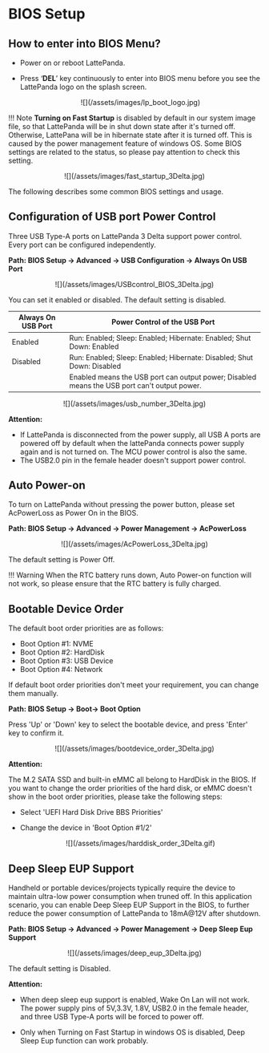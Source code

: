 # BIOS Setup

## How to enter into BIOS Menu?

* Power on or reboot LattePanda.

* Press ‘**DEL**’ key continuously to enter into BIOS menu before you see the LattePanda logo on the splash screen. 

    <center>![](/assets/images/lp_boot_logo.jpg)</center>



!!! Note
    **Turning on Fast Startup** is disabled by default in our system image file, so that LattePanda will be in shut down state after it's turned off. Otherwise, LattePana will be in hibernate state after it is turned off.  This is caused by the power management feature of windows OS. Some BIOS settings are related to the status, so please pay attention to check this setting.

<center>![](/assets/images/fast_startup_3Delta.jpg)</center>



The following describes some common BIOS settings and usage.

## Configuration of USB port Power Control

Three USB Type-A ports on LattePanda 3 Delta support power control. Every port can be configured independently.

**Path: BIOS Setup -> Advanced -> USB Configuration -> Always On USB Port**

  <center>![](/assets/images/USBcontrol_BIOS_3Delta.jpg)</center>

You can set it enabled or disabled. The default setting is disabled.

| Always On USB Port | Power Control of the USB Port                                |
| ------------------ | ------------------------------------------------------------ |
| Enabled            | Run: Enabled; Sleep: Enabled; Hibernate: Enabled; Shut Down: Enabled |
| Disabled           | Run: Enabled; Sleep: Enabled; Hibernate: Disabled; Shut Down: Disabled |
|                    | Enabled means the USB port can output power; Disabled means the USB port can't output power. |

  <center>![](/assets/images/usb_number_3Delta.jpg)</center>

**Attention:** 

* If LattePanda is disconnected from the power supply, all USB A ports are powered off by default when the lattePanda connects power supply again and is not turned on. The MCU power control is also the same.
* The USB2.0 pin in the female header doesn't support power control.


## Auto Power-on
To turn on LattePanda without pressing the power button, please set AcPowerLoss as Power On in the BIOS.

**Path: BIOS Setup -> Advanced -> Power Management -> AcPowerLoss**

  <center>![](/assets/images/AcPowerLoss_3Delta.jpg)</center>

The default setting is Power Off.

!!! Warning
    When the RTC battery runs down, Auto Power-on function will not work, so please ensure that the RTC battery is fully charged.

## Bootable Device Order

The default boot order priorities are as follows: 

* Boot Option #1: NVME
* Boot Option #2: HardDisk
* Boot Option #3: USB Device
* Boot Option #4: Network

If default boot order priorities don't meet your requirement, you can change them manually.

**Path: BIOS Setup -> Boot-> Boot Option**

Press 'Up' or 'Down' key to select the bootable device, and press 'Enter' key to confirm it. 

  <center>![](/assets/images/bootdevice_order_3Delta.jpg)</center>

**Attention:** 

The M.2 SATA SSD and built-in eMMC all belong to HardDisk in the BIOS. If you want to change the order priorities of the hard disk, or eMMC doesn't show in the  boot order priorities, please take the following steps:

* Select 'UEFI Hard Disk Drive BBS Priorities'

* Change the device in 'Boot Option #1/2'

    <center>![](/assets/images/harddisk_order_3Delta.gif)</center>



## Deep Sleep EUP Support
Handheld or portable devices/projects typically require the device to maintain ultra-low power consumption when truned off. In this application scenario, you can enable Deep Sleep EUP Support in the BIOS, to further reduce the power consumption of LattePanda to 18mA@12V after shutdown.

**Path: BIOS Setup -> Advanced -> Power Management -> Deep Sleep Eup Support**

  <center>![](/assets/images/deep_eup_3Delta.jpg)</center>

The default setting is Disabled.

**Attention:**

* When deep sleep eup support is enabled, Wake On Lan will not work.  The power supply pins of 5V,3.3V, 1.8V, USB2.0 in the female header, and three USB Type-A ports will be forced to power off.

* Only when Turning on Fast Startup in windows OS is disabled, Deep Sleep Eup function can work probably. 


